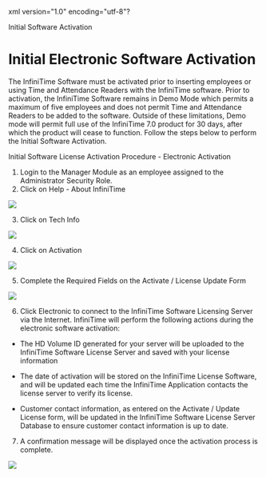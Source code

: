 xml version="1.0" encoding="utf-8"?





Initial Software Activation




# Initial Electronic Software Activation

The InfiniTime Software must be activated prior to inserting employees or using Time and Attendance Readers with the InfiniTime software. Prior to activation, the InfiniTime Software remains in Demo Mode which permits a maximum of five employees and does not permit Time and Attendance Readers to be added to the software. Outside of these limitations, Demo mode will permit full use of the InfiniTime 7.0 product for 30 days, after which the product will cease to function. Follow the steps below to perform the Initial Software Activation.

Initial Software License Activation Procedure - Electronic Activation

1. Login to the Manager Module as an employee assigned to the Administrator Security Role.
2. Click on Help - About InfiniTime

![](/img/INST_CH8_ElectronicActivation_1.gif)

3. Click on Tech Info

![](/img/INSTCH8_ElectronicActivation_Last.gif)

4. Click on Activation

![](/img/INST_CH8_ElectronicActivation_3.gif)

5. Complete the Required Fields on the Activate / License Update Form

![](/img/INST_CH8_ElectronicActivation_1.gif)

6. Click Electronic to connect to the InfiniTime Software Licensing Server via the Internet. InfiniTime will perform the following actions during the electronic software activation:

* The HD Volume ID generated for your server will be uploaded to the InfiniTime Software License Server and saved with your license information

* The date of activation will be stored on the InfiniTime License Software, and will be updated each time the InfiniTime Application contacts the license server to verify its license.

* Customer contact information, as entered on the Activate / Update License form, will be updated in the InfiniTime Software License Server Database to ensure customer contact information is up to date.

7. A confirmation message will be displayed once the activation process is complete.

![](/img/INSTCH8_ElectronicActivation_Last.gif)